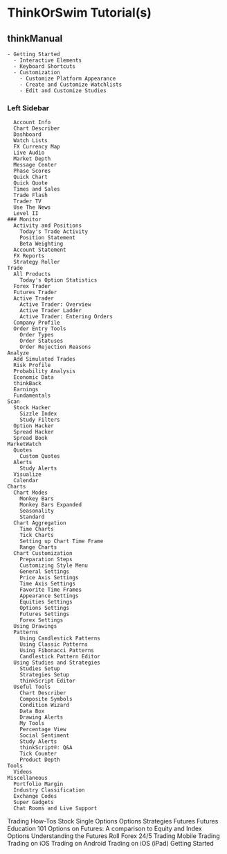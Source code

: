 # ThinkOrSwim Tutorial(s)
  
  ## thinkManual
    - Getting Started
      - Interactive Elements
      - Keyboard Shortcuts
      - Customization
        - Customize Platform Appearance
        - Create and Customize Watchlists
        - Edit and Customize Studies

  ### Left Sidebar
      Account Info
      Chart Describer
      Dashboard
      Watch Lists
      FX Currency Map
      Live Audio
      Market Depth
      Message Center
      Phase Scores
      Quick Chart
      Quick Quote
      Times and Sales
      Trade Flash
      Trader TV
      Use The News
      Level II
    ### Monitor
      Activity and Positions
        Today's Trade Activity
        Position Statement
        Beta Weighting
      Account Statement
      FX Reports
      Strategy Roller
    Trade
      All Products
        Today's Option Statistics
      Forex Trader
      Futures Trader
      Active Trader
        Active Trader: Overview
        Active Trader Ladder
        Active Trader: Entering Orders
      Company Profile
      Order Entry Tools
        Order Types
        Order Statuses
        Order Rejection Reasons
    Analyze
      Add Simulated Trades
      Risk Profile
      Probability Analysis
      Economic Data
      thinkBack
      Earnings
      Fundamentals
    Scan
      Stock Hacker
        Sizzle Index
        Study Filters
      Option Hacker
      Spread Hacker
      Spread Book
    MarketWatch
      Quotes
        Custom Quotes
      Alerts
        Study Alerts
      Visualize
      Calendar
    Charts
      Chart Modes
        Monkey Bars
        Monkey Bars Expanded
        Seasonality
        Standard
      Chart Aggregation
        Time Charts
        Tick Charts
        Setting up Chart Time Frame
        Range Charts
      Chart Customization
        Preparation Steps
        Customizing Style Menu
        General Settings
        Price Axis Settings
        Time Axis Settings
        Favorite Time Frames
        Appearance Settings
        Equities Settings
        Options Settings
        Futures Settings
        Forex Settings
      Using Drawings
      Patterns
        Using Candlestick Patterns
        Using Classic Patterns
        Using Fibonacci Patterns
        Candlestick Pattern Editor
      Using Studies and Strategies
        Studies Setup
        Strategies Setup
        thinkScript Editor
      Useful Tools
        Chart Describer
        Composite Symbols
        Condition Wizard
        Data Box
        Drawing Alerts
        My Tools
        Percentage View
        Social Sentiment
        Study Alerts
        thinkScript®: Q&A
        Tick Counter
        Product Depth
    Tools
      Videos
    Miscellaneous
      Portfolio Margin
      Industry Classification
      Exchange Codes
      Super Gadgets
      Chat Rooms and Live Support
  Trading How-Tos
    Stock
    Single Options
    Options Strategies
    Futures
      Futures Education 101
      Options on Futures: A comparison to Equity and Index Options
      Understanding the Futures Roll
    Forex
    24/5 Trading
  Mobile Trading
    Trading on iOS
    Trading on Android
    Trading on iOS (iPad)
    Getting Started
